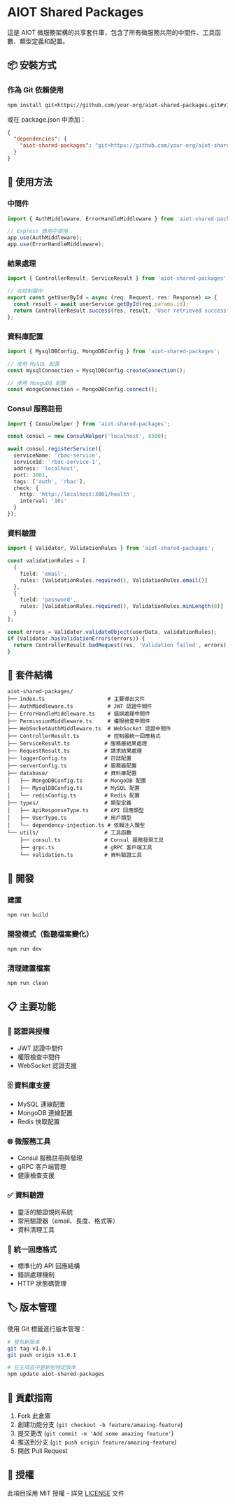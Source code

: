 # AIOT Shared Packages

這是 AIOT 微服務架構的共享套件庫，包含了所有微服務共用的中間件、工具函數、類型定義和配置。

## 📦 安裝方式

### 作為 Git 依賴使用

```bash
npm install git+https://github.com/your-org/aiot-shared-packages.git#v1.0.0
```

或在 package.json 中添加：

```json
{
  "dependencies": {
    "aiot-shared-packages": "git+https://github.com/your-org/aiot-shared-packages.git#v1.0.0"
  }
}
```

## 🚀 使用方法

### 中間件

```typescript
import { AuthMiddleware, ErrorHandleMiddleware } from 'aiot-shared-packages';

// Express 應用中使用
app.use(AuthMiddleware);
app.use(ErrorHandleMiddleware);
```

### 結果處理

```typescript
import { ControllerResult, ServiceResult } from 'aiot-shared-packages';

// 在控制器中
export const getUserById = async (req: Request, res: Response) => {
  const result = await userService.getById(req.params.id);
  return ControllerResult.success(res, result, 'User retrieved successfully');
};
```

### 資料庫配置

```typescript
import { MysqlDBConfig, MongoDBConfig } from 'aiot-shared-packages';

// 使用 MySQL 配置
const mysqlConnection = MysqlDBConfig.createConnection();

// 使用 MongoDB 配置  
const mongoConnection = MongoDBConfig.connect();
```

### Consul 服務註冊

```typescript
import { ConsulHelper } from 'aiot-shared-packages';

const consul = new ConsulHelper('localhost', 8500);

await consul.registerService({
  serviceName: 'rbac-service',
  serviceId: 'rbac-service-1',
  address: 'localhost',
  port: 3001,
  tags: ['auth', 'rbac'],
  check: {
    http: 'http://localhost:3001/health',
    interval: '10s'
  }
});
```

### 資料驗證

```typescript
import { Validator, ValidationRules } from 'aiot-shared-packages';

const validationRules = [
  {
    field: 'email',
    rules: [ValidationRules.required(), ValidationRules.email()]
  },
  {
    field: 'password',
    rules: [ValidationRules.required(), ValidationRules.minLength(8)]
  }
];

const errors = Validator.validateObject(userData, validationRules);
if (Validator.hasValidationErrors(errors)) {
  return ControllerResult.badRequest(res, 'Validation failed', errors);
}
```

## 📁 套件結構

```
aiot-shared-packages/
├── index.ts                    # 主要導出文件
├── AuthMiddleware.ts           # JWT 認證中間件
├── ErrorHandleMiddleware.ts    # 錯誤處理中間件
├── PermissionMiddleware.ts     # 權限檢查中間件
├── WebSocketAuthMiddleware.ts  # WebSocket 認證中間件
├── ControllerResult.ts         # 控制器統一回應格式
├── ServiceResult.ts           # 服務層結果處理
├── RequestResult.ts           # 請求結果處理
├── loggerConfig.ts            # 日誌配置
├── serverConfig.ts            # 服務器配置
├── database/                  # 資料庫配置
│   ├── MongoDBConfig.ts       # MongoDB 配置
│   ├── MysqlDBConfig.ts       # MySQL 配置
│   └── redisConfig.ts         # Redis 配置
├── types/                     # 類型定義
│   ├── ApiResponseType.ts     # API 回應類型
│   ├── UserType.ts            # 用戶類型
│   └── dependency-injection.ts # 依賴注入類型
└── utils/                     # 工具函數
    ├── consul.ts              # Consul 服務發現工具
    ├── grpc.ts                # gRPC 客戶端工具
    └── validation.ts          # 資料驗證工具
```

## 🔧 開發

### 建置

```bash
npm run build
```

### 開發模式（監聽檔案變化）

```bash
npm run dev
```

### 清理建置檔案

```bash
npm run clean
```

## 📋 主要功能

### 🔐 認證與授權
- JWT 認證中間件
- 權限檢查中間件
- WebSocket 認證支援

### 🗄️ 資料庫支援
- MySQL 連線配置
- MongoDB 連線配置
- Redis 快取配置

### 🌐 微服務工具
- Consul 服務註冊與發現
- gRPC 客戶端管理
- 健康檢查支援

### ✅ 資料驗證
- 靈活的驗證規則系統
- 常用驗證器（email、長度、格式等）
- 資料清理工具

### 📨 統一回應格式
- 標準化的 API 回應結構
- 錯誤處理機制
- HTTP 狀態碼管理

## 🏷️ 版本管理

使用 Git 標籤進行版本管理：

```bash
# 發布新版本
git tag v1.0.1
git push origin v1.0.1

# 在主項目中更新到特定版本
npm update aiot-shared-packages
```

## 🤝 貢獻指南

1. Fork 此倉庫
2. 創建功能分支 (`git checkout -b feature/amazing-feature`)
3. 提交更改 (`git commit -m 'Add some amazing feature'`)
4. 推送到分支 (`git push origin feature/amazing-feature`)
5. 開啟 Pull Request

## 📄 授權

此項目採用 MIT 授權 - 詳見 [LICENSE](LICENSE) 文件